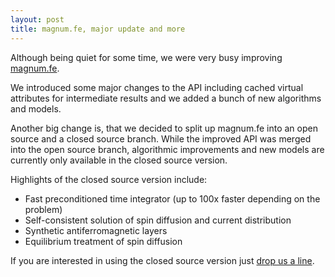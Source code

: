 ```yaml
---
layout: post
title: magnum.fe, major update and more
---
```


Although being quiet for some time, we were very busy improving [magnum.fe](magnum.fe).

We introduced some major changes to the API including cached virtual attributes for intermediate results and we added a bunch of new algorithms and models.

Another big change is, that we decided to split up magnum.fe into an open source and a closed source branch.
While the improved API was merged into the open source branch, algorithmic improvements and new models are currently only available in the closed source version.

Highlights of the closed source version include:

* Fast preconditioned time integrator (up to 100x faster depending on the problem)
* Self-consistent solution of spin diffusion and current distribution
* Synthetic antiferromagnetic layers
* Equilibrium treatment of spin diffusion

If you are interested in using the closed source version just [drop us a line](about).
